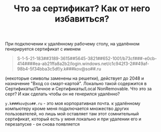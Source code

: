 ﻿---
title: "Что за сертификат? Как от него избавиться?"
se.owner.user_id: 304928
se.owner.display_name: "sevnight"
se.owner.link: "https://ru.stackoverflow.com/users/304928/sevnight"
se.link: "https://ru.stackoverflow.com/questions/932755/%d0%a7%d1%82%d0%be-%d0%b7%d0%b0-%d1%81%d0%b5%d1%80%d1%82%d0%b8%d1%84%d0%b8%d0%ba%d0%b0%d1%82-%d0%9a%d0%b0%d0%ba-%d0%be%d1%82-%d0%bd%d0%b5%d0%b3%d0%be-%d0%b8%d0%b7%d0%b1%d0%b0%d0%b2%d0%b8%d1%82%d1%8c%d1%81%d1%8f"
se.question_id: 932755
se.post_type: question
se.score: 3
---
<p>При подключении к удалённому рабочему столу, на удалённом генерируется сертификат с именем </p>

<blockquote>
  <p>S-1-5-21-183##3189-3615##5645-3821##652-1001/b73cf###-e0cb-414####ea-ab21ffa8a2b2/login.windows.net/c1c942f3-2##49af-98b4-5f34bba3c5df/y.k###kov@so##.ru</p>
</blockquote>

<p>(некоторые символы заменены на решетки), действует до 2048 и назначение "Вход со смарт-картой". 
Локально такой содержится в Сертификаты/Личное и Сертификаты/Local NonRemovable.
Что это за серт? И как сделать чтобы он не генерился удалённо? </p>

<p><code>y.k###kov@so##.ru</code> - это моя корпоративная почта. к удалённому компьютеру кроме меня подключается множество других пользователей, но лишь мой оставляет там этот сомнительный сертификат, который есть у меня локально и при удалении его и перезапуске - он снова появляется</p>
